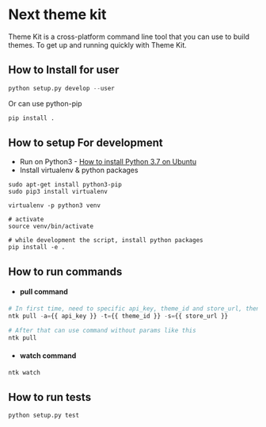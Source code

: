 # Next theme kit

Theme Kit is a cross-platform command line tool that you can use to build themes. To get up and running quickly with Theme Kit.

## How to Install for user

```python
python setup.py develop --user
```
Or can use python-pip

```python
pip install .
```

## How to setup For development

- Run on Python3 - [How to install Python 3.7 on Ubuntu](https://linuxize.com/post/how-to-install-python-3-7-on-ubuntu-18-04/)
- Install virtualenv & python packages
```
sudo apt-get install python3-pip
sudo pip3 install virtualenv 

virtualenv -p python3 venv

# activate
source venv/bin/activate

# while development the script, install python packages
pip install -e .
```

## How to run commands

- #### pull command

```python
# In first time, need to specific api_key, theme_id and store_url, then script will generate config.yml
ntk pull -a={{ api_key }} -t={{ theme_id }} -s={{ store_url }}

# After that can use command without params like this
ntk pull
```

- #### watch command
```python
ntk watch
```

## How to run tests

```python
python setup.py test
```
